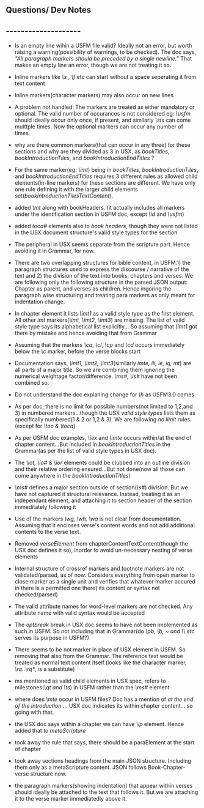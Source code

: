 ## Questions/ Dev Notes
## --------------------

* Is an empty line wihin a USFM file valid? Ideally not an error, but worth raising a warning(possibility of warnings, to be checked). The doc says, _"All paragraph markers should be preceded by *a single* newline."_ That makes an empty line an error, though we are not treating it so.
* Inline markers like _\\x_ , _\\f_ etc can start without a space seperating it from text content
* Inline markers(character markers) may also occur on new lines
* A problem not handled: The markers are treated as either mandatory or optional. The valid number of occurances is not considered
 eg: _\\usfm_ should ideally occur only once, if present, and similarly _\\sts_ can come multtple times. Now the optional markers can occur any number of times
* why are there common markers(that can occur in any three) for these sections and why are they divided as 3 in USX, as _bookTitles_, _bookIntroductionTiles_, and _bookIntroductionEndTitles_ ?
* For the same marker(eg: _\\imt_) being in  _bookTitles_, _bookIntroductionTiles_, and _bookIntroductionEndTitles_ requires 3 different rules as allowed child elements(in-line markers) for these sections are different. We have only one rule defining it with the larger child elements set(_bookIntroductionTilesTextContent_).
* added _\\mt_ along with bookHeaders. (it actually includes all markers under the identification section in USFM doc, except _\\id_ and _\\usfm_)
* added _toca#_ elements also to _book headers_, though they were not listed in the USX document structure's valid style types for the section
* The peripheral in USX seems separate from the scripture part. Hence avoiding it in Grammar, for now.
* There are two overlapping structures for bible content, in USFM.1) the paragraph structures used to express the discourse / narrative of the text and 2) the division of the text into books, chapters and verses. We are following only the following structure in the parsed JSON output: Chapter as parent, and verses as children. Hence ingoring the paragraph wise structuring and treating para markers as only meant for indentation change.
* In chapter element it lists _\\imt1_ as a valid style type as the first element. All other _imt_ markers(_\\imt, \\imt2, \\imt3_) are missing. The list of vaild style type says its alphabetical list explicitly... So assuming that _\\imt1_ got there by mistake and hence avoiding that from Grammar
* Assuming that the markers _\\ca_, _\\cl_, _\\cp_ and _\\cd_ occurs immediately below the _\\c_ marker, before the verse blocks start
* Documentation says, _\\imt1, \\imt2, \\imt3_(similarly _imte, ili, ie, iq, mt_)  are all parts of a major title. So we are combining them ignoring the numerical weightage factor/difference. _\\ms#, \\is#_ have not been combined so.
* Do not understand the doc explaning change for _\\h_ as USFM3.0 comes
* As per doc, there is no limit for possible numbers(not limited to 1,2,and 3) in numbered markers...though the USX _valid style types_ lists them as specifically numbered(1 & 2 or 1,2 & 3). We are following _no limit_ rules.(except for _\\toc & \\toca_)
* As per USFM doc examples, _\\iex_ and _\\imte_ occurs within/at the end of chapter content...But included in _bookIntroductionTitles_ in the Grammar(as per the list of valid style types in USX doc).
* The _\\iot, \\io# & \\ior_ elements could be clubbed into an outline division and their relative ordering ensured...But not done(now all those can come anywhere in the _bookIntroductionTitles_) 
* _\\ms#_ defines a major section outside of section(_\\s#_) division. But we have not captured it structural relevance. Instead, treating it as an independant element, and attaching it to section header of the section immeditately following it
* Use of the markers _\\wg, \\wh, \\wa_ is not clear from documentation. Assuming that it encloses verse's content words and not add additional contents to the verse text.
* Removed _verseElement_ from chapterContentTextContent(though the USX doc defines it so), inorder to avoid un-necessary nesting of verse elements  
* Internal structure of crossref markers and footnote markers are not validated/parsed, as of now. Considers everything from open marker to close marker as a single unit and verifies that whatever marker occured in there is a permitted one there( its content or syntax not checked/parsed)
* The valid attribute names for word-level markers are not checked. Any attribute name with valid syntax would be accepted
* The _optbreak_ break in USX doc seems to have not been implemented as such in USFM. So not including that in Grammar(do _\\pb, \\b, ~ and \\\\ etc_ serves its purpose in USFM?) 
* There seems to be not marker in place of USX _<ref>_ element in USFM. So removing that also from the Grammar. The reference text would be treated as normal text content itself.(looks like the character marker, _\\rq..\\rq*_, is a substitute)

* ms mentioned as valid child elements in USX spec, refers to milestones(_\\qt and \\ts_) in USFM rather than the _\\ms#_ element

* where does _\\mte_ occur in USFM files? Doc has a mention of _at the end of the introduction_ ... USX doc indicates its within chapter content... so going with that.

* the USX doc says within a chapter we can have _\\ip_ element. Hence added that to _metaScripture_
* took away the rule that says, there should be a paraElement at the start of chapter
* took away sections headings from the main JSON structure. Including them only as a metaScripture content. JSON follows Book-Chapter-verse structure now.
* the paragraph markers(showing indentation) that appear within verses  should ideally be attached to the text that follows it. But we are attaching it to the verse marker immediatedly above it.